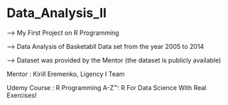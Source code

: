 # Data_Analysis_II

--> My First Project on R Programming

--> Data Analysis of Basketabll Data set from the year 2005 to 2014

--> Dataset was provided by the Mentor (the dataset is publicly available)

Mentor : Kirill Eremenko, Ligency I Team

Udemy Course : R Programming A-Z™: R For Data Science With Real Exercises!
